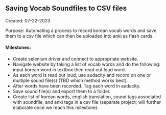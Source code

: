 ## Saving Vocab Soundfiles to CSV files
Created: 07-22-2023

Purpose: Automating a process to record korean vocab words and save them to a csv file which can then be uploaded into anki as flash cards.

#### Milestones:
- Create selenium driver and connect to appropriate website.
- Navigate website by taking a list of vocab words and do the following: input korean word in textbox then read out loud word.
- As each word is read out loud, use audacity and record on one or multiple sound file(s) (TBD which method works best).
- After words have been recorded. Tag each word in audacity.
- Save sound file(s) and export them to a folder. 
- Create list of korean words, english translation, sound tags associated with soundfile, and anki tags in a csv file (separate project; will further elaborate once we reach this milestone).